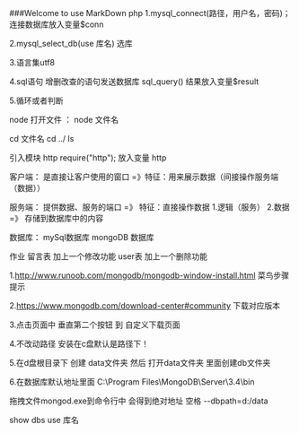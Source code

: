 ###Welcome to use MarkDown
php
1.mysql_connect(路径，用户名，密码)；  连接数据库放入变量$conn

2.mysql_select_db(use 库名)   选库

3.语言集utf8

4.sql语句 增删改查的语句发送数据库  sql_query() 结果放入变量$result

5.循环或者判断

node
打开文件 ： node 文件名

cd 文件名
cd ../
ls

引入模块 http   require("http"); 放入变量 http



客户端： 是直接让客户使用的窗口 =》特征：用来展示数据（间接操作服务端（数据））

服务端： 提供数据、服务的端口 =》 特征：直接操作数据
		1.逻辑（服务）
		2.数据=》 存储到数据库中的内容

数据库：
	mySql数据库
	mongoDB 数据库


作业
  留言表 加上一个修改功能
 user表 加上一个删除功能
 
1.http://www.runoob.com/mongodb/mongodb-window-install.html 菜鸟步骤提示

2.https://www.mongodb.com/download-center#community 下载对应版本

3.点击页面中 垂直第二个按钮 到 自定义下载页面

4.不改动路径 安装在c盘默认是路径下！

5.在d盘根目录下 创建  data文件夹  然后 打开data文件夹 里面创建db文件夹

6.在数据库默认地址里面 C:\Program Files\MongoDB\Server\3.4\bin

 拖拽文件mongod.exe到命令行中  会得到绝对地址 
  空格 --dbpath=d:/data
  
show dbs 
use 库名 